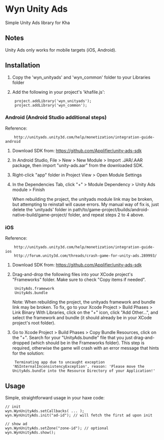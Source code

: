 # Wyn Unity Ads
Simple Unity Ads library for Kha

## Notes

Unity Ads only works for mobile targets (iOS, Android).

## Installation

1. Copy the 'wyn_unityads' and 'wyn_common' folder to your Libraries folder

2. Add the following in your project's 'khafile.js':

		project.addLibrary('wyn_unityads');
		project.addLibrary('wyn_common');

### Android (Android Studio additional steps)

Reference:

		http://unityads.unity3d.com/help/monetization/integration-guide-android

1. Download SDK from: https://github.com/Applifier/unity-ads-sdk

2. In Android Studio, File > New > New Module > Import .JAR/.AAR package, then import "unity-ads.aar" from the downloaded SDK.

3. Right-click "app" folder in Project View > Open Module Settings

4. In the Dependencies Tab, click "+" > Module Dependency > Unity Ads module > Finish

	When rebuilding the project, the unityads module link may be broken, but attempting to reinstall will cause errors. My manual way of fix is, just delete the 'unityads' folder in path/to/game-project/builds/android-native-build/game-project/ folder, and repeat steps 2 to 4 above.

### iOS

Reference:

		http://unityads.unity3d.com/help/monetization/integration-guide-ios
		http://forum.unity3d.com/threads/crash-game-for-unity-ads.289993/

1. Download SDK from: https://github.com/Applifier/unity-ads-sdk

2. Drag-and-drop the following files into your XCode project's "Frameworks" folder. Make sure to check "Copy items if needed".

		UnityAds.framework
		UnityAds.bundle

	Note: When rebuilding the project, the unityads framework and bundle link may be broken. To fix, go to your Xcode Project > Build Phases > Link Binary With Libraries, click on the "+" icon, click "Add Other...", and select the framework and bundle (it should already be in your XCode project's root folder).

3. Go to Xcode Project > Build Phases > Copy Bundle Resources, click on the "+". Search for your "UnityAds.bundle" file that you just drag-and-dropped (which should be in the Frameworks folder). This step is required, otherwise the game will crash with an error message that hints for the solution:

		Terminating app due to uncaught exception 'NSInternalInconsistencyException', reason: 'Please move the UnityAds.bundle into the Resource Directory of your Application!'

## Usage

Simple, straightforward usage in your haxe code:

	// init
	wyn.WynUnityAds.setCallbacks( ... );
	wyn.WynUnityAds.init("ad-id"); // will fetch the first ad upon init

	// show ad
	wyn.WynUnityAds.setZone("zone-id"); // optional
    wyn.WynUnityAds.show();
